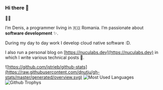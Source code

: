 ### Hi there 👋

🧑‍💻

I’m Denis, a programmer living in 🇷🇴 Romania. I’m passionate about **software development** ✨.

During my day to day work I develop cloud native software :D.

I also run a personal blog on [https://nuculabs.dev](https://nuculabs.dev) in which I write various technical posts 💬.

![https://github.com/jstrieb/github-stats](https://raw.githubusercontent.com/dnutiu/gh-stats/master/generated/overview.svg)
![Most Used Languages](https://github-readme-stats.vercel.app/api/top-langs?username=dnutiu&hide=c%2B%2B,html,processing,java,javascript,ruby,cmake,makefile,scss,stylus,blade,typescript,arduino,jupyter%20notebook,css,shell,batchfile,dockerfile,C++&show_icons=true)
![Github Trophys](https://github-profile-trophy.vercel.app/?username=dnutiu)

<!--
**dnutiu/dnutiu** is a ✨ _special_ ✨ repository because its `README.md` (this file) appears on your GitHub profile.

Here are some ideas to get you started:

- 🔭 I’m currently working on ...
- 🌱 I’m currently learning ...
- 👯 I’m looking to collaborate on ...
- 🤔 I’m looking for help with ...
- 💬 Ask me about ...
- 📫 How to reach me: ...
- 😄 Pronouns: ...
- ⚡ Fun fact: ...
-->
